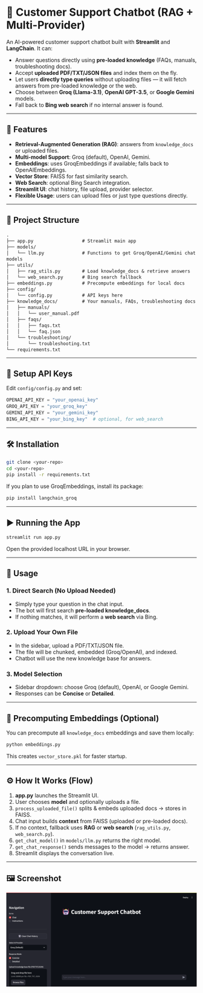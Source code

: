 # 🤖 Customer Support Chatbot (RAG + Multi-Provider)

An AI-powered customer support chatbot built with **Streamlit** and **LangChain**.
It can:

* Answer questions directly using **pre-loaded knowledge** (FAQs, manuals, troubleshooting docs).
* Accept **uploaded PDF/TXT/JSON files** and index them on the fly.
* Let users **directly type queries** without uploading files — it will fetch answers from pre-loaded knowledge or the web.
* Choose between **Groq (Llama-3.1)**, **OpenAI GPT-3.5**, or **Google Gemini** models.
* Fall back to **Bing web search** if no internal answer is found.

---

## 🚀 Features

* **Retrieval-Augmented Generation (RAG)**: answers from `knowledge_docs` or uploaded files.
* **Multi-model Support**: Groq (default), OpenAI, Gemini.
* **Embeddings**: uses GroqEmbeddings if available; falls back to OpenAIEmbeddings.
* **Vector Store**: FAISS for fast similarity search.
* **Web Search**: optional Bing Search integration.
* **Streamlit UI**: chat history, file upload, provider selector.
* **Flexible Usage**: users can upload files or just type questions directly.

---

## 📂 Project Structure

```
.
├── app.py                  # Streamlit main app
├── models/
│   └── llm.py              # Functions to get Groq/OpenAI/Gemini chat models
├── utils/
│   ├── rag_utils.py        # Load knowledge_docs & retrieve answers
│   └── web_search.py       # Bing search fallback
├── embeddings.py           # Precompute embeddings for local docs
├── config/
│   └── config.py           # API keys here
├── knowledge_docs/         # Your manuals, FAQs, troubleshooting docs
│   ├── manuals/
│   │   └── user_manual.pdf
│   ├── faqs/
│   │   ├── faqs.txt
│   │   └── faq.json
│   └── troubleshooting/
│       └── troubleshooting.txt
└── requirements.txt
```

---

## 🔑 Setup API Keys

Edit `config/config.py` and set:

```python
OPENAI_API_KEY = "your_openai_key"
GROQ_API_KEY = "your_groq_key"
GEMINI_API_KEY = "your_gemini_key"
BING_API_KEY = "your_bing_key"  # optional, for web_search
```

---

## 🛠 Installation

```bash
git clone <your-repo>
cd <your-repo>
pip install -r requirements.txt
```

If you plan to use GroqEmbeddings, install its package:

```bash
pip install langchain_groq
```

---

## ▶️ Running the App

```bash
streamlit run app.py
```

Open the provided localhost URL in your browser.

---

## 📝 Usage

### 1. Direct Search (No Upload Needed)

* Simply type your question in the chat input.
* The bot will first search **pre-loaded knowledge\_docs**.
* If nothing matches, it will perform a **web search** via Bing.

### 2. Upload Your Own File

* In the sidebar, upload a PDF/TXT/JSON file.
* The file will be chunked, embedded (Groq/OpenAI), and indexed.
* Chatbot will use the new knowledge base for answers.

### 3. Model Selection

* Sidebar dropdown: choose Groq (default), OpenAI, or Google Gemini.
* Responses can be **Concise** or **Detailed**.

---

## 📝 Precomputing Embeddings (Optional)

You can precompute all `knowledge_docs` embeddings and save them locally:

```bash
python embeddings.py
```

This creates `vector_store.pkl` for faster startup.

---

## ⚙️ How It Works (Flow)

1. **app.py** launches the Streamlit UI.
2. User chooses **model** and optionally uploads a file.
3. `process_uploaded_file()` splits & embeds uploaded docs → stores in FAISS.
4. Chat input builds **context** from FAISS (uploaded or pre-loaded docs).
5. If no context, fallback uses **RAG** or **web search** (`rag_utils.py`, `web_search.py`).
6. `get_chat_model()` in `models/llm.py` returns the right model.
7. `get_chat_response()` sends messages to the model → returns answer.
8. Streamlit displays the conversation live.

---

## 🖼 Screenshot
![Streamlit Chatbot UI](assets/screenshot1.png)


